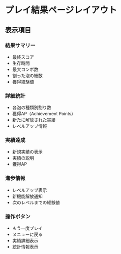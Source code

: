 # プレイ結果ページレイアウト

## 表示項目

### 結果サマリー
- 最終スコア
- 生存時間
- 最大コンボ数
- 割った泡の総数
- 獲得経験値

### 詳細統計
- 各泡の種類別割り数
- 獲得AP（Achievement Points）
- 新たに解放された実績
- レベルアップ情報

### 実績達成
- 新規実績の表示
- 実績の説明
- 獲得AP

### 進歩情報
- レベルアップ表示
- 新機能解放通知
- 次のレベルまでの経験値

### 操作ボタン
- もう一度プレイ
- メニューに戻る
- 実績詳細表示
- 統計情報表示
